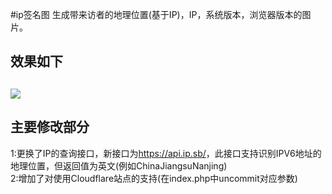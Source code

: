 #ip签名图
生成带来访者的地理位置(基于IP)，IP，系统版本，浏览器版本的图片。
<h2>效果如下<h2>
<img src="http://beta1.mdjl.xyz/">
<h2>主要修改部分</h2>
1:更换了IP的查询接口，新接口为<a href="https://api.ip.sb/" target="_blank">https://api.ip.sb/</a>，此接口支持识别IPV6地址的地理位置，但返回值为英文(例如ChinaJiangsuNanjing)</br>
2:增加了对使用Cloudflare站点的支持(在index.php中uncommit对应参数)</br>
